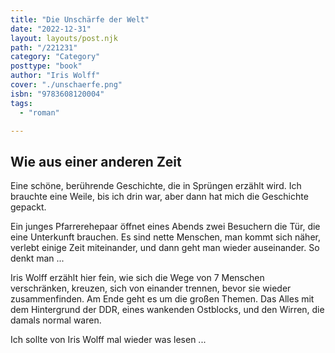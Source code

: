 ```yaml
---
title: "Die Unschärfe der Welt"
date: "2022-12-31"
layout: layouts/post.njk
path: "/221231"
category: "Category"
posttype: "book"
author: "Iris Wolff"
cover: "./unschaerfe.png"
isbn: "9783608120004"
tags:
  - "roman"

---
```

## Wie aus einer anderen Zeit

Eine schöne, berührende Geschichte, die in Sprüngen erzählt wird. Ich brauchte eine Weile, bis ich drin war, aber dann hat mich die Geschichte gepackt.

Ein junges Pfarrerehepaar öffnet eines Abends zwei Besuchern die Tür, die eine Unterkunft brauchen. Es sind nette Menschen, man kommt sich näher, verlebt einige Zeit miteinander, und dann geht man wieder auseinander. So denkt man ...

Iris Wolff erzählt hier fein, wie sich die Wege von 7 Menschen verschränken, kreuzen, sich von einander trennen, bevor sie wieder zusammenfinden. Am Ende geht es um die großen Themen. Das Alles mit dem Hintergrund der DDR, eines wankenden Ostblocks, und den Wirren, die damals normal waren.

Ich sollte von Iris Wolff mal wieder was lesen ...
